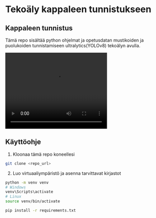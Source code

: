 # Tekoäly kappaleen tunnistukseen

## Kappaleen tunnistus

Tämä repo sisältää python ohjelmat ja opetusdatan mustikoiden ja puolukoiden tunnistamiseen ultralytics(YOLOv8) tekoälyn avulla.

<video width="320" height="240" controls>
  <source src="https://github.com/JonneSaloranta/tekoaly-kappaleen-tunnistus/blob/main/predicted_video.mp4" type="video/mp4">
</video>

## Käyttöohje

1. Kloonaa tämä repo koneellesi

```bash
git clone <repo_url>
```

2. Luo virtuaaliympäristö ja asenna tarvittavat kirjastot

```bash
python -m venv venv
# Windows
venv\Scripts\activate
# Linux
source venv/bin/activate
```

```bash
pip install -r requirements.txt
```
